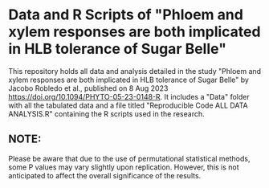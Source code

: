 # Data and R Scripts of "Phloem and xylem responses are both implicated in HLB tolerance of Sugar Belle"

This repository holds all data and analysis detailed in the study "Phloem and xylem responses are both implicated in HLB tolerance of Sugar Belle" by Jacobo Robledo et al., published on 8 Aug 2023 https://doi.org/10.1094/PHYTO-05-23-0148-R. It includes a "Data" folder with all the tabulated data and a file titled "Reproducible Code ALL DATA ANALYSIS.R" containing the R scripts used in the research. 

## NOTE: 
Please be aware that due to the use of permutational statistical methods, some P values may vary slightly upon replication. However, this is not anticipated to affect the overall significance of the results.
